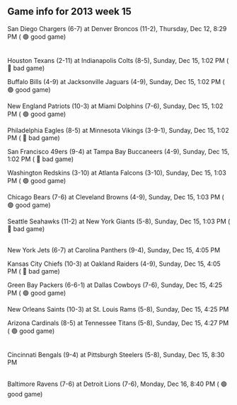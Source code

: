 ## Game info for 2013 week 15
San Diego Chargers (6-7) at Denver Broncos (11-2), Thursday, Dec 12, 8:29 PM (	:green_circle: good game)

<br/>Houston Texans (2-11) at Indianapolis Colts (8-5), Sunday, Dec 15, 1:02 PM (	:red_circle: bad game)

Buffalo Bills (4-9) at Jacksonville Jaguars (4-9), Sunday, Dec 15, 1:02 PM (	:green_circle: good game)

New England Patriots (10-3) at Miami Dolphins (7-6), Sunday, Dec 15, 1:02 PM (	:green_circle: good game)

Philadelphia Eagles (8-5) at Minnesota Vikings (3-9-1), Sunday, Dec 15, 1:02 PM (	:red_circle: bad game)

San Francisco 49ers (9-4) at Tampa Bay Buccaneers (4-9), Sunday, Dec 15, 1:02 PM (	:red_circle: bad game)

Washington Redskins (3-10) at Atlanta Falcons (3-10), Sunday, Dec 15, 1:03 PM (	:green_circle: good game)

Chicago Bears (7-6) at Cleveland Browns (4-9), Sunday, Dec 15, 1:03 PM (	:green_circle: good game)

Seattle Seahawks (11-2) at New York Giants (5-8), Sunday, Dec 15, 1:03 PM (	:red_circle: bad game)

<br/>New York Jets (6-7) at Carolina Panthers (9-4), Sunday, Dec 15, 4:05 PM

Kansas City Chiefs (10-3) at Oakland Raiders (4-9), Sunday, Dec 15, 4:05 PM (	:red_circle: bad game)

Green Bay Packers (6-6-1) at Dallas Cowboys (7-6), Sunday, Dec 15, 4:25 PM (	:green_circle: good game)

New Orleans Saints (10-3) at St. Louis Rams (5-8), Sunday, Dec 15, 4:25 PM

Arizona Cardinals (8-5) at Tennessee Titans (5-8), Sunday, Dec 15, 4:27 PM (	:green_circle: good game)

<br/>Cincinnati Bengals (9-4) at Pittsburgh Steelers (5-8), Sunday, Dec 15, 8:30 PM

<br/>Baltimore Ravens (7-6) at Detroit Lions (7-6), Monday, Dec 16, 8:40 PM (	:green_circle: good game)


